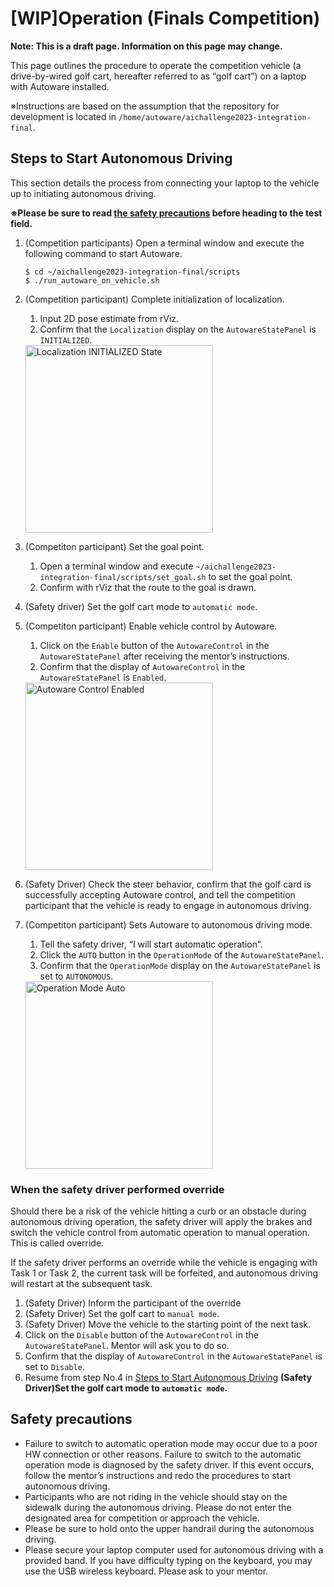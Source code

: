 # [WIP]Operation (Finals Competition)

**Note: This is a draft page. Information on this page may change.**

This page outlines the procedure to operate the competition vehicle (a drive-by-wired golf cart, hereafter referred to as “golf cart”) on a laptop with Autoware installed.

※Instructions are based on the assumption that the repository for development is located in `/home/autoware/aichallenge2023-integration-final`.


## Steps to Start Autonomous Driving

This section details the process from connecting your laptop to the vehicle up to initiating autonomous driving.

**※Please be sure to read [the safety precautions](#safety-precautions) before heading to the test field.**

1. (Competition participants) Open a terminal window and execute the following command to start Autoware.
    ```
    $ cd ~/aichallenge2023-integration-final/scripts
    $ ./run_autoware_on_vehicle.sh
    ```

2. (Competition participant) Complete initialization of localization.
   1. Input 2D pose estimate from rViz.
   2. Confirm that the `Localization` display on the `AutowareStatePanel` is `INITIALIZED`.
   <img src="../../images/operation/loc_initialized.png" alt="Localization INITIALIZED State" width="300">

3. (Competiton participant) Set the goal point.
   1. Open a terminal window and execute `~/aichallenge2023-integration-final/scripts/set_goal.sh` to set the goal point.
   2. Confirm with rViz that the route to the goal is drawn.

4. (Safety driver) Set the golf cart mode to `automatic mode`.

5. (Competiton participant) Enable vehicle control by Autoware.
   1. Click on the `Enable` button of the `AutowareControl` in the `AutowareStatePanel` after receiving the mentor’s instructions.
   2. Confirm that the display of `AutowareControl` in the `AutowareStatePanel` is `Enabled`.
   <img src="../../images/operation/autoware_control_enabled.png" alt="Autoware Control Enabled" width="300">

6. (Safety Driver) Check the steer behavior, confirm that the golf card is successfully accepting Autoware control, and tell the competition participant that the vehicle is ready to engage in autonomous driving.

7. (Competiton participant) Sets Autoware to autonomous driving mode.
   1. Tell the safety driver, “I will start automatic operation”.
   2. Click the `AUTO` button in the `OperationMode` of the `AutowareStatePanel`.
   3. Confirm that the `OperationMode` display on the `AutowareStatePanel` is set to `AUTONOMOUS`.
   <img src="../../images/operation/operation_mode_auto.png" alt="Operation Mode Auto" width="300">

### When the safety driver performed override

Should there be a risk of the vehicle hitting a curb or an obstacle during autonomous driving operation, the safety driver will apply the brakes and switch the vehicle control from automatic operation to manual operation. This is called override.

If the safety driver performs an override while the vehicle is engaging with Task 1 or Task 2, the current task will be forfeited, and autonomous driving will restart at the subsequent task.

1. (Safety Driver) Inform the participant of the override
2. (Safety Driver) Set the golf cart to `manual mode`.
3. (Safety Driver) Move the vehicle to the starting point of the next task.
4. Click on the `Disable` button of the `AutowareControl` in the `AutowareStatePanel`. Mentor will ask you to do so.
5. Confirm that the display of `AutowareControl` in the `AutowareStatePanel` is set to `Disable`.
6. Resume from step No.4 in [Steps to Start Autonomous Driving](#steps-to-start-autonomous-driving) **(Safety Driver)Set the golf cart mode to `automatic mode`.**

## Safety precautions

- Failure to switch to automatic operation mode may occur due to a poor HW connection or other reasons. Failure to switch to the automatic operation mode is diagnosed by the safety driver. If this event occurs, follow the mentor’s instructions and redo the procedures to start autonomous driving.
- Participants who are not riding in the vehicle should stay on the sidewalk during the autonomous driving. Please do not enter the designated area for competition or approach the vehicle.
- Please be sure to hold onto the upper handrail during the autonomous driving.
- Please secure your laptop computer used for autonomous driving with a provided band. If you have difficulty typing on the keyboard, you may use the USB wireless keyboard. Please ask to your mentor.